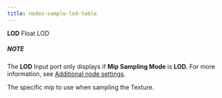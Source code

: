 ```yaml
---
title: nodes-sample-lod-table
---
```


<tr>
<td><strong>LOD</strong></td>
<td>Float</td>
<td>LOD</td>
<td><div class="NOTE"><h5>NOTE</h5><p>The <strong>LOD</strong> Input port only displays if <strong>Mip Sampling Mode</strong> is <strong>LOD</strong>. For more information, see <a href="#additional-node-settings">Additional node settings</a>.</p></div> The specific mip to use when sampling the Texture.</td>
</tr>

